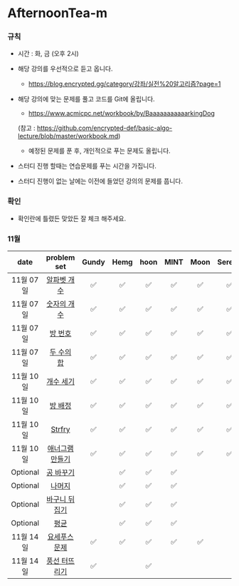 # AfternoonTea-m

### 규칙
- 시간 : 화, 금 (오후 2시)
- 해당 강의를 우선적으로 듣고 옵니다.
   - https://blog.encrypted.gg/category/강좌/실전%20알고리즘?page=1
- 해당 강의에 맞는 문제를 풀고 코드를 Git에 올립니다.
   - https://www.acmicpc.net/workbook/by/BaaaaaaaaaaarkingDog
   
   (참고 : https://github.com/encrypted-def/basic-algo-lecture/blob/master/workbook.md)
   - 예정된 문제를 푼 후, 개인적으로 푸는 문제도 올립니다.
- 스터디 진행 할때는 연습문제를 푸는 시간을 가집니다.
- 스터디 진행이 없는 날에는 이전에 들었던 강의의 문제를 풉니다.

### 확인
- 확인란에 틀렸든 맞았든 잘 체크 해주세요.

### 11월
| date       | problem set          | Gundy | Hemg | hoon | MINT | Moon | Serena |
| :--------: | :------------------: | :---: | :--: | :--: | :--: | :--: | :----: |
|11월 07일| [알파벳 개수](https://www.acmicpc.net/problem/10808) | ✅ | ✅ | ✅ | ✅ | ✅ | ✅ |
|11월 07일| [숫자의 개수](https://www.acmicpc.net/problem/2577)  | ✅ | ✅ | ✅ | ✅ | ✅ | ✅ |
|11월 07일| [방 번호](https://www.acmicpc.net/problem/1475)     | ✅ | ✅ | ✅ | ✅ | ✅ | ✅ |
|11월 07일| [두 수의 합](https://www.acmicpc.net/problem/3273)  | ✅ | ✅ | ✅ | ✅ | ✅ | ✅ |
|11월 10일| [개수 세기](https://www.acmicpc.net/problem/10807)  | ✅ | ✅ | ✅ | ✅ | ✅ | ✅ |
|11월 10일| [방 배정](https://www.acmicpc.net/problem/13300)    | ✅ | ✅ | ✅ | ✅ | ✅ | ✅ |
|11월 10일| [Strfry](https://www.acmicpc.net/problem/11328)   | ✅ | ✅ | ✅ | ✅ | ✅ | ✅ |
|11월 10일| [애너그램 만들기](https://www.acmicpc.net/problem/1919)  | ✅ | ✅ | ✅ | ✅ | ✅ | ✅ |
|Optional| [공 바꾸기](https://www.acmicpc.net/problem/10813)  |  |✅ | ✅ | ✅ |  |  |
|Optional| [나머지](https://www.acmicpc.net/problem/3052)      |  | ✅ | ✅ | ✅ |  |  |
|Optional| [바구니 뒤집기](https://www.acmicpc.net/problem/10811)  |  | ✅ | ✅ | ✅ |  |  |
|Optional| [평균](https://www.acmicpc.net/problem/1546)       |  | ✅ | ✅ | ✅ |  |  |
|11월 14일| [요세푸스 문제](https://www.acmicpc.net/problem/1158)  | ✅ | ✅ | ✅ | ✅ | ✅ |  |
|11월 14일| [풍선 터뜨리기](https://www.acmicpc.net/problem/2346)  | ✅ |  | ✅ |  |  |  |
